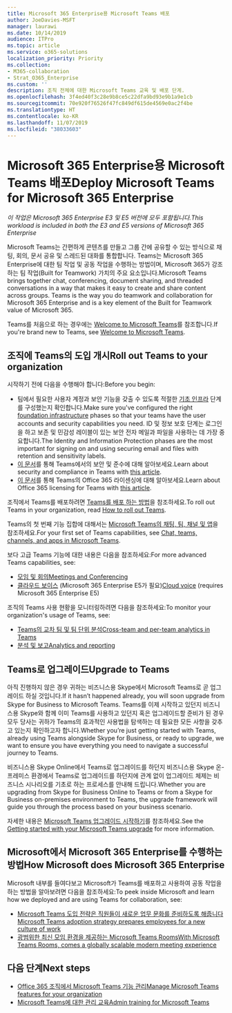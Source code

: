 ```yaml
---
title: Microsoft 365 Enterprise용 Microsoft Teams 배포
author: JoeDavies-MSFT
manager: laurawi
ms.date: 10/14/2019
audience: ITPro
ms.topic: article
ms.service: o365-solutions
localization_priority: Priority
ms.collection:
- M365-collaboration
- Strat_O365_Enterprise
ms.custom: ''
description: 조직 전체에 대한 Microsoft Teams 교육 및 배포 단계.
ms.openlocfilehash: 3f4ed40f3c28e9b8ce5c22dfa9bd93e9b1a9e1cb
ms.sourcegitcommit: 70e920f76526f47fc849df615de4569e0ac2f4be
ms.translationtype: HT
ms.contentlocale: ko-KR
ms.lasthandoff: 11/07/2019
ms.locfileid: "38033603"
---
```

# <a name="deploy-microsoft-teams-for-microsoft-365-enterprise"></a><span data-ttu-id="4b3f7-103">Microsoft 365 Enterprise용 Microsoft Teams 배포</span><span class="sxs-lookup"><span data-stu-id="4b3f7-103">Deploy Microsoft Teams for Microsoft 365 Enterprise</span></span>

<span data-ttu-id="4b3f7-104">*이 작업은 Microsoft 365 Enterprise E3 및 E5 버전에 모두 포함됩니다.*</span><span class="sxs-lookup"><span data-stu-id="4b3f7-104">*This workload is included in both the E3 and E5 versions of Microsoft 365 Enterprise*</span></span>

<span data-ttu-id="4b3f7-p101">Microsoft Teams는 간편하게 콘텐츠를 만들고 그룹 간에 공유할 수 있는 방식으로 채팅, 회의, 문서 공유 및 스레드된 대화를 통합합니다. Teams는 Microsoft 365 Enterprise에 대한 팀 작업 및 공동 작업을 수행하는 방법이며, Microsoft 365가 강조하는 팀 작업(Built for Teamwork) 가치의 주요 요소입니다.</span><span class="sxs-lookup"><span data-stu-id="4b3f7-p101">Microsoft Teams brings together chat, conferencing, document sharing, and threaded conversations in a way that makes it easy to create and share content across groups. Teams is the way you do teamwork and collaboration for Microsoft 365 Enterprise and is a key element of the Built for Teamwork value of Microsoft 365.</span></span> 

<span data-ttu-id="4b3f7-107">Teams를 처음으로 하는 경우에는 [Welcome to Microsoft Teams](https://docs.microsoft.com/MicrosoftTeams/teams-overview)를 참조합니다.</span><span class="sxs-lookup"><span data-stu-id="4b3f7-107">If you're brand new to Teams, see [Welcome to Microsoft Teams](https://docs.microsoft.com/MicrosoftTeams/teams-overview).</span></span> 


## <a name="roll-out-teams-to-your-organization"></a><span data-ttu-id="4b3f7-108">조직에 Teams의 도입 개시</span><span class="sxs-lookup"><span data-stu-id="4b3f7-108">Roll out Teams to your organization</span></span>

<span data-ttu-id="4b3f7-109">시작하기 전에 다음을 수행해야 합니다:</span><span class="sxs-lookup"><span data-stu-id="4b3f7-109">Before you begin:</span></span>

- <span data-ttu-id="4b3f7-110">팀에서 필요한 사용자 계정과 보안 기능을 갖출 수 있도록 적절한 [기초 인프라](deploy-foundation-infrastructure.md) 단계를 구성했는지 확인합니다.</span><span class="sxs-lookup"><span data-stu-id="4b3f7-110">Make sure you've configured the right [foundation infrastructure](deploy-foundation-infrastructure.md) phases so that your teams have the user accounts and security capabilities you need.</span></span> <span data-ttu-id="4b3f7-111">ID 및 정보 보호 단계는 로그인을 하고 보존 및 민감성 레이블이 있는 보안 전자 메일과 파일을 사용하는 데 가장 중요합니다.</span><span class="sxs-lookup"><span data-stu-id="4b3f7-111">The Identity and Information Protection phases are the most important for signing on and using securing email and files with retention and sensitivity labels.</span></span>
- <span data-ttu-id="4b3f7-112">[이 문서](https://docs.microsoft.com/microsoftteams/security-compliance-overview)를 통해 Teams에서의 보안 및 준수에 대해 알아보세요.</span><span class="sxs-lookup"><span data-stu-id="4b3f7-112">Learn about security and compliance in Teams with [this article](https://docs.microsoft.com/microsoftteams/security-compliance-overview).</span></span>
- <span data-ttu-id="4b3f7-113">[이 문서](https://docs.microsoft.com/microsoftteams/office-365-licensing)를 통해 Teams의 Office 365 라이센싱에 대해 알아보세요.</span><span class="sxs-lookup"><span data-stu-id="4b3f7-113">Learn about Office 365 licensing for Teams with [this article](https://docs.microsoft.com/microsoftteams/office-365-licensing).</span></span>

<span data-ttu-id="4b3f7-114">조직에서 Teams를 배포하려면 [Teams를 배포 하는 방법](https://docs.microsoft.com/microsoftteams/how-to-roll-out-teams)을 참조하세요.</span><span class="sxs-lookup"><span data-stu-id="4b3f7-114">To roll out Teams in your organization, read [How to roll out Teams](https://docs.microsoft.com/microsoftteams/how-to-roll-out-teams).</span></span>

<span data-ttu-id="4b3f7-115">Teams의 첫 번째 기능 집합에 대해서는 [Microsoft Teams의 채팅, 팀, 채널 및 앱](https://docs.microsoft.com/MicrosoftTeams/deploy-chat-teams-channels-microsoft-teams-landing-page)을 참조하세요.</span><span class="sxs-lookup"><span data-stu-id="4b3f7-115">For your first set of Teams capabilities, see [Chat, teams, channels, and apps in Microsoft Teams](https://docs.microsoft.com/MicrosoftTeams/deploy-chat-teams-channels-microsoft-teams-landing-page).</span></span>

<span data-ttu-id="4b3f7-116">보다 고급 Teams 기능에 대한 내용은 다음을 참조하세요:</span><span class="sxs-lookup"><span data-stu-id="4b3f7-116">For more advanced Teams capabilities, see:</span></span>

- [<span data-ttu-id="4b3f7-117">모임 및 회의</span><span class="sxs-lookup"><span data-stu-id="4b3f7-117">Meetings and Conferencing</span></span>](https://docs.microsoft.com/microsoftteams/deploy-meetings-microsoft-teams-landing-page)
- <span data-ttu-id="4b3f7-118">[클라우드 보이스](https://docs.microsoft.com/microsoftteams/cloud-voice-landing-page) (Microsoft 365 Enterprise E5가 필요)</span><span class="sxs-lookup"><span data-stu-id="4b3f7-118">[Cloud voice](https://docs.microsoft.com/microsoftteams/cloud-voice-landing-page) (requires Microsoft 365 Enterprise E5)</span></span>

<span data-ttu-id="4b3f7-119">조직의 Teams 사용 현황을 모니터링하려면 다음을 참조하세요:</span><span class="sxs-lookup"><span data-stu-id="4b3f7-119">To monitor your organization's usage of Teams, see:</span></span>

- [<span data-ttu-id="4b3f7-120">Teams의 교차 팀 및 팀 단위 분석</span><span class="sxs-lookup"><span data-stu-id="4b3f7-120">Cross-team and per-team analytics in Teams</span></span>](https://docs.microsoft.com/microsoftteams/teams-analytics-and-reports/cross-team-per-team-analytics)
- [<span data-ttu-id="4b3f7-121">분석 및 보고</span><span class="sxs-lookup"><span data-stu-id="4b3f7-121">Analytics and reporting</span></span>](https://docs.microsoft.com/microsoftteams/teams-analytics-and-reports/teams-reporting-reference)


## <a name="upgrade-to-teams"></a><span data-ttu-id="4b3f7-122">Teams로 업그레이드</span><span class="sxs-lookup"><span data-stu-id="4b3f7-122">Upgrade to Teams</span></span>

<span data-ttu-id="4b3f7-123">아직 진행하지 않은 경우 귀하는 비즈니스용 Skype에서 Microsoft Teams로 곧 업그레이드 하실 것입니다.</span><span class="sxs-lookup"><span data-stu-id="4b3f7-123">If it hasn’t happened already, you will soon upgrade from Skype for Business to Microsoft Teams.</span></span> <span data-ttu-id="4b3f7-124">Teams를 이제 시작하고 있던지 비즈니스용 Skype와 함께 이미 Teams를 사용하고 있던지 혹은 업그레이드할 준비가 된 경우 모두 당사는 귀하가 Teams의 효과적인 사용법을 탐색하는 데 필요한 모든 사항을 갖추고 있는지 확인하고자 합니다.</span><span class="sxs-lookup"><span data-stu-id="4b3f7-124">Whether you’re just getting started with Teams, already using Teams alongside Skype for Business, or ready to upgrade, we want to ensure you have everything you need to navigate a successful journey to Teams.</span></span>

<span data-ttu-id="4b3f7-125">비즈니스용 Skype Online에서 Teams로 업그레이드를 하던지 비즈니스용 Skype 온-프레미스 환경에서 Teams로 업그레이드를 하던지에 관계 없이 업그레이드 체제는 비즈니스 시나리오를 기초로 하는 프로세스를 안내해 드립니다.</span><span class="sxs-lookup"><span data-stu-id="4b3f7-125">Whether you are upgrading from Skype for Business Online to Teams or from a Skype for Business on-premises environment to Teams, the upgrade framework will guide you through the process based on your business scenario.</span></span>
 
<span data-ttu-id="4b3f7-126">자세한 내용은 [Microsoft Teams 업그레이드 시작하기](https://docs.microsoft.com/MicrosoftTeams/upgrade-start-here)를 참조하세요.</span><span class="sxs-lookup"><span data-stu-id="4b3f7-126">See the [Getting started with your Microsoft Teams upgrade](https://docs.microsoft.com/MicrosoftTeams/upgrade-start-here) for more information.</span></span>

## <a name="how-microsoft-does-microsoft-365-enterprise"></a><span data-ttu-id="4b3f7-127">Microsoft에서 Microsoft 365 Enterprise를 수행하는 방법</span><span class="sxs-lookup"><span data-stu-id="4b3f7-127">How Microsoft does Microsoft 365 Enterprise</span></span>

<span data-ttu-id="4b3f7-128">Microsoft 내부를 들여다보고 Microsoft가 Teams를 배포하고 사용하여 공동 작업을 하는 방법을 알아보려면 다음을 참조하세요:</span><span class="sxs-lookup"><span data-stu-id="4b3f7-128">To peek inside Microsoft and learn how we deployed and are using Teams for collaboration, see:</span></span>

- [<span data-ttu-id="4b3f7-129">Microsoft Teams 도입 전략은 직원들이 새로운 업무 문화를 준비하도록 해줍니다</span><span class="sxs-lookup"><span data-stu-id="4b3f7-129">Microsoft Teams adoption strategy prepares employees for a new culture of work</span></span>](https://www.microsoft.com/itshowcase/microsoft-teams-adoption-strategy-prepares-employees-for-a-new-culture-of-work)
- [<span data-ttu-id="4b3f7-130">광범위한 최신 모임 환경을 제공하는 Microsoft Teams Rooms</span><span class="sxs-lookup"><span data-stu-id="4b3f7-130">With Microsoft Teams Rooms, comes a globally scalable modern meeting experience</span></span>](https://www.microsoft.com/itshowcase/with-microsoft-teams-rooms-comes-a-globally-scalable-modern-meeting-experience)

## <a name="next-steps"></a><span data-ttu-id="4b3f7-131">다음 단계</span><span class="sxs-lookup"><span data-stu-id="4b3f7-131">Next steps</span></span>

- [<span data-ttu-id="4b3f7-132">Office 365 조직에서 Microsoft Teams 기능 관리</span><span class="sxs-lookup"><span data-stu-id="4b3f7-132">Manage Microsoft Teams features for your organization</span></span>](https://docs.microsoft.com/microsoftteams/enable-features-office-365)
- [<span data-ttu-id="4b3f7-133">Microsoft Teams에 대한 관리 교육</span><span class="sxs-lookup"><span data-stu-id="4b3f7-133">Admin training for Microsoft Teams</span></span>](https://docs.microsoft.com/microsoftteams/itadmin-readiness)


